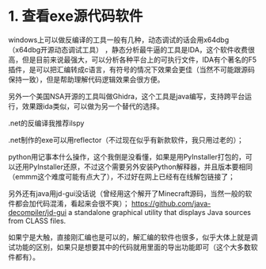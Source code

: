 











# 1. 查看exe源代码软件



windows上可以做反编译的工具一般有几种，动态调试的话会用x64dbg （x64dbg开源动态调试工具） ，静态分析最牛逼的工具是IDA，这个软件收费很高，但是目前来说最强大，可以分析各种平台上的可执行文件，IDA有个著名的F5插件，是可以把汇编转成c语言，有符号的情况下效果会更佳（当然不可能跟源码保持一致），但是帮助理解代码逻辑效果会很方便。

另外一个美国NSA开源的工具叫做Ghidra，这个工具是java编写，支持跨平台运行，效果跟ida类似，可以做为另一个替代的选择。


.net的反编译我推荐ilspy






.net制作的exe可以用reflector（不过现在似乎有新款软件，我只用过老的）；

python用记事本什么操作，这个我倒是没看懂，如果是用PyInstaller打包的，可以还用PyInstaller还原，不过这个需要另外安装Python解释器，并且版本要相同（emmm这个难度可能有点大了），不过好在网上已经有在线解包链接了；

另外还有java用jd-gui没话说（曾经用这个解开了Minecraft源码，当然一般的软件都会加代码混淆，看起来会很不爽）； https://github.com/java-decompiler/jd-gui  a standalone graphical utility that displays Java sources from CLASS files.










如果宁是大触，直接刚汇编也是可以的，解汇编的软件也很多，似乎大体上就是调试功能的区别，如果只是想要其中的代码就用里面的导出功能即可（这个大多数软件都有）。



